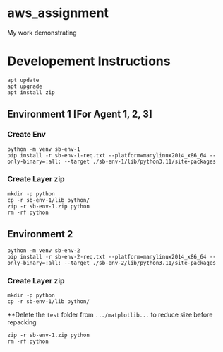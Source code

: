 # aws_assignment
My work demonstrating 


# Developement Instructions

```SH
apt update
apt upgrade
apt install zip
```

## Environment 1 [For Agent 1, 2, 3]

### Create Env
```SH
python -m venv sb-env-1
pip install -r sb-env-1-req.txt --platform=manylinux2014_x86_64 --only-binary=:all: --target ./sb-env-1/lib/python3.11/site-packages
```

### Create Layer zip

```SH
mkdir -p python
cp -r sb-env-1/lib python/
zip -r sb-env-1.zip python
rm -rf python
```



## Environment 2
```SH
python -m venv sb-env-2
pip install -r sb-env-2-req.txt --platform=manylinux2014_x86_64 --only-binary=:all: --target ./sb-env-2/lib/python3.11/site-packages
```

### Create Layer zip

```SH
mkdir -p python
cp -r sb-env-1/lib python/
```

**Delete the `test` folder from `.../matplotlib...` to reduce size before repacking
```
zip -r sb-env-1.zip python
rm -rf python
```

